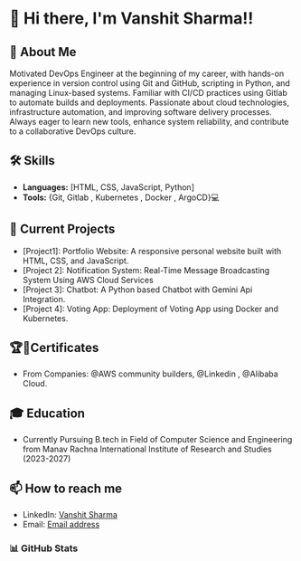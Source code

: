 # 👋 Hi there, I'm Vanshit Sharma!!
## 🚀 About Me
Motivated DevOps Engineer at the beginning of my career, with hands-on experience in version control using Git and GitHub, scripting in Python, and managing Linux-based systems. Familiar with CI/CD practices using Gitlab to automate builds and deployments. Passionate about cloud technologies, infrastructure automation, and improving software delivery processes. Always eager to learn new tools, enhance system reliability, and contribute to a collaborative DevOps culture.
## 🛠 Skills
- **Languages:** [HTML, CSS, JavaScript, Python]
- **Tools:** {Git, Gitlab , Kubernetes , Docker , ArgoCD}💻
## 🔭 Current Projects
- [Project1]: Portfolio Website: A responsive personal website built with HTML, CSS, and JavaScript.
- [Project 2]: Notification System: Real-Time Message Broadcasting System Using AWS Cloud Services
- [Project 3]: Chatbot: A Python based Chatbot with Gemini Api Integration.
- [Project 4]: Voting App: Deployment of Voting App using Docker and Kubernetes.
 
## 🏆📜Certificates
- From Companies: @AWS community builders, @Linkedin , @Alibaba Cloud.

## 🎓 Education
- Currently Pursuing B.tech in Field of Computer Science and Engineering from Manav Rachna International Institute of Research and Studies (2023-2027)

## 📫 How to reach me 
- LinkedIn: [Vanshit Sharma](https://www.linkedin.com/in/vanshit-sharma/)
- Email: [Email address](vanshitsharma2006@gmail.com)

### 📊 GitHub Stats

